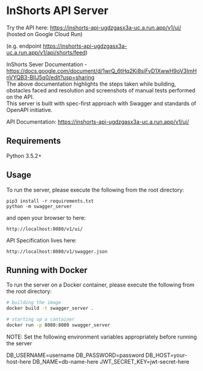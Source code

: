 # InShorts API Server

Try the API here: https://inshorts-api-ugdzgasx3a-uc.a.run.app/v1/ui/ (hosted on Google Cloud Run)

(e.g. endpoint https://inshorts-api-ugdzgasx3a-uc.a.run.app/v1/api/shorts/feed)

InShorts Sever Documentation - https://docs.google.com/document/d/1wrQ_6tHq2Ki8siFvD1XwwH9oV3ImHnVYQB3-BIlJ5q0/edit?usp=sharing \
The above documentation highlights the steps taken while building, obstacles faced and resolution and screenshots of manual tests performed on the API. \
This server is built with spec-first approach with Swagger and standards of OpenAPI initiative.

API Documentation: https://inshorts-api-ugdzgasx3a-uc.a.run.app/v1/ui/

## Requirements

Python 3.5.2+

## Usage

To run the server, please execute the following from the root directory:

```
pip3 install -r requirements.txt
python -m swagger_server
```

and open your browser to here:

```
http://localhost:8080/v1/ui/
```

API Specification lives here:

```
http://localhost:8080/v1/swagger.json
```

## Running with Docker

To run the server on a Docker container, please execute the following from the root directory:

```bash
# building the image
docker build -t swagger_server .

# starting up a container
docker run -p 8080:8080 swagger_server
```

NOTE: Set the following environment variables appropriately before running the server

DB_USERNAME=username
DB_PASSWORD=password
DB_HOST=your-host-here
DB_NAME=db-name-here
JWT_SECRET_KEY=jwt-secret-here
